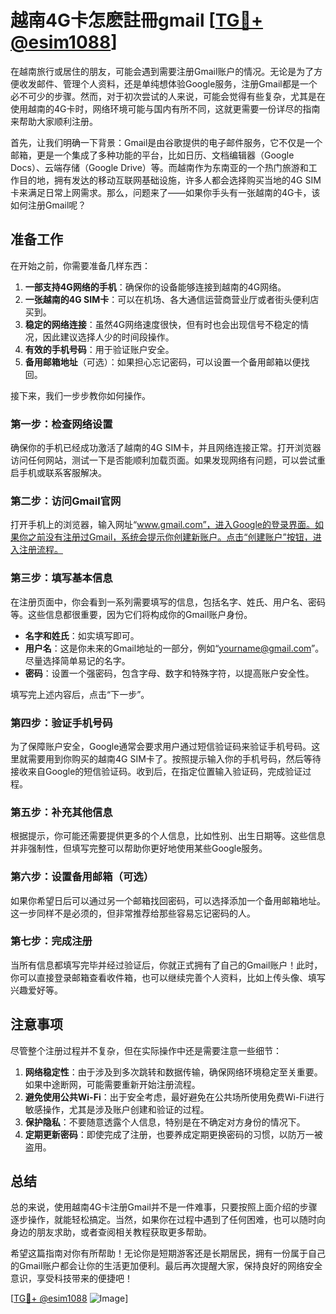 # 越南4G卡怎麽註冊gmail [[TG💪+ @esim1088](https://t.me/s/esim1088)]

在越南旅行或居住的朋友，可能会遇到需要注册Gmail账户的情况。无论是为了方便收发邮件、管理个人资料，还是单纯想体验Google服务，注册Gmail都是一个必不可少的步骤。然而，对于初次尝试的人来说，可能会觉得有些复杂，尤其是在使用越南的4G卡时，网络环境可能与国内有所不同，这就更需要一份详尽的指南来帮助大家顺利注册。

首先，让我们明确一下背景：Gmail是由谷歌提供的电子邮件服务，它不仅是一个邮箱，更是一个集成了多种功能的平台，比如日历、文档编辑器（Google Docs）、云端存储（Google Drive）等。而越南作为东南亚的一个热门旅游和工作目的地，拥有发达的移动互联网基础设施，许多人都会选择购买当地的4G SIM卡来满足日常上网需求。那么，问题来了——如果你手头有一张越南的4G卡，该如何注册Gmail呢？

## 准备工作

在开始之前，你需要准备几样东西：

1. **一部支持4G网络的手机**：确保你的设备能够连接到越南的4G网络。
2. **一张越南的4G SIM卡**：可以在机场、各大通信运营商营业厅或者街头便利店买到。
3. **稳定的网络连接**：虽然4G网络速度很快，但有时也会出现信号不稳定的情况，因此建议选择人少的时间段操作。
4. **有效的手机号码**：用于验证账户安全。
5. **备用邮箱地址**（可选）：如果担心忘记密码，可以设置一个备用邮箱以便找回。

接下来，我们一步步教你如何操作。

### 第一步：检查网络设置

确保你的手机已经成功激活了越南的4G SIM卡，并且网络连接正常。打开浏览器访问任何网站，测试一下是否能顺利加载页面。如果发现网络有问题，可以尝试重启手机或联系客服解决。

### 第二步：访问Gmail官网

打开手机上的浏览器，输入网址“www.gmail.com”，进入Google的登录界面。如果你之前没有注册过Gmail，系统会提示你创建新账户。点击“创建账户”按钮，进入注册流程。

### 第三步：填写基本信息

在注册页面中，你会看到一系列需要填写的信息，包括名字、姓氏、用户名、密码等。这些信息都很重要，因为它们将构成你的Gmail账户身份。

- **名字和姓氏**：如实填写即可。
- **用户名**：这是你未来的Gmail地址的一部分，例如“yourname@gmail.com”。尽量选择简单易记的名字。
- **密码**：设置一个强密码，包含字母、数字和特殊字符，以提高账户安全性。

填写完上述内容后，点击“下一步”。

### 第四步：验证手机号码

为了保障账户安全，Google通常会要求用户通过短信验证码来验证手机号码。这里就需要用到你购买的越南4G SIM卡了。按照提示输入你的手机号码，然后等待接收来自Google的短信验证码。收到后，在指定位置输入验证码，完成验证过程。

### 第五步：补充其他信息

根据提示，你可能还需要提供更多的个人信息，比如性别、出生日期等。这些信息并非强制性，但填写完整可以帮助你更好地使用某些Google服务。

### 第六步：设置备用邮箱（可选）

如果你希望日后可以通过另一个邮箱找回密码，可以选择添加一个备用邮箱地址。这一步同样不是必须的，但非常推荐给那些容易忘记密码的人。

### 第七步：完成注册

当所有信息都填写完毕并经过验证后，你就正式拥有了自己的Gmail账户！此时，你可以直接登录邮箱查看收件箱，也可以继续完善个人资料，比如上传头像、填写兴趣爱好等。

## 注意事项

尽管整个注册过程并不复杂，但在实际操作中还是需要注意一些细节：

1. **网络稳定性**：由于涉及到多次跳转和数据传输，确保网络环境稳定至关重要。如果中途断网，可能需要重新开始注册流程。
2. **避免使用公共Wi-Fi**：出于安全考虑，最好避免在公共场所使用免费Wi-Fi进行敏感操作，尤其是涉及账户创建和验证的过程。
3. **保护隐私**：不要随意透露个人信息，特别是在不确定对方身份的情况下。
4. **定期更新密码**：即使完成了注册，也要养成定期更换密码的习惯，以防万一被盗用。

## 总结

总的来说，使用越南4G卡注册Gmail并不是一件难事，只要按照上面介绍的步骤逐步操作，就能轻松搞定。当然，如果你在过程中遇到了任何困难，也可以随时向身边的朋友求助，或者查阅相关教程获取更多帮助。

希望这篇指南对你有所帮助！无论你是短期游客还是长期居民，拥有一份属于自己的Gmail账户都会让你的生活更加便利。最后再次提醒大家，保持良好的网络安全意识，享受科技带来的便捷吧！

[[TG💪+ @esim1088](https://t.me/s/esim1088) ![Image](https://i.postimg.cc/4NQfJmqS/Snipaste-2025-05-13-00-14-12.png)]